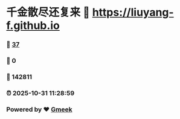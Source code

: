 # 千金散尽还复来 :link: https://liuyang-f.github.io 
### :page_facing_up: [37](https://liuyang-f.github.io/tag.html) 
### :speech_balloon: 0 
### :hibiscus: 142811 
### :alarm_clock: 2025-10-31 11:28:59 
### Powered by :heart: [Gmeek](https://github.com/Meekdai/Gmeek)
